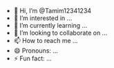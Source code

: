 - 👋 Hi, I’m @Tamim12341234
- 👀 I’m interested in ...
- 🌱 I’m currently learning ...
- 💞️ I’m looking to collaborate on ...
- 📫 How to reach me ...
- 😄 Pronouns: ...
- ⚡ Fun fact: ...

<!---
Tamim12341234/Tamim12341234 is a ✨ special ✨ repository because its `README.md` (this file) appears on your GitHub profile.
You can click the Preview link to take a look at your changes.https://www.facebook.com/profile.php?id=61555212775248
--->
